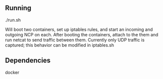 Running
-------

./run.sh

Will boot two containers, set up iptables rules, and start an incoming and outgoing NCP on each.
After booting the containers, attach to the them and run netcat to send traffic between them.
Currently only UDP traffic is captured; this behavior can be modified in iptables.sh

Dependencies
------------

docker
